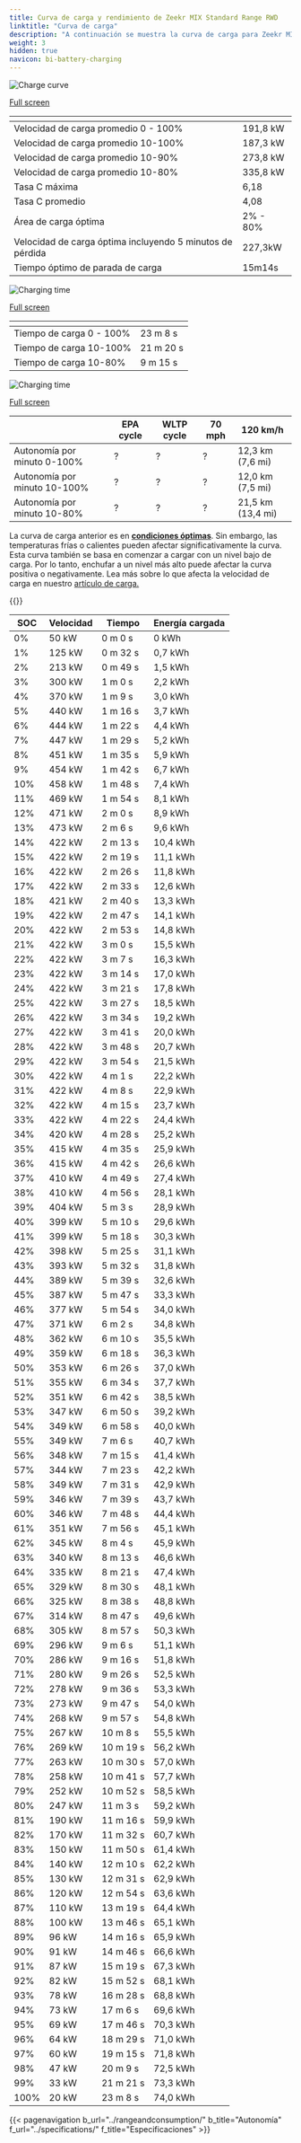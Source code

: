 ```yaml
---
title: Curva de carga y rendimiento de Zeekr MIX Standard Range RWD
linktitle: "Curva de carga"
description: "A continuación se muestra la curva de carga para Zeekr MIX Standard Range RWD, que ilustra la velocidad de carga en varios niveles de batería. Además, los gráficos de rango y tiempo proporcionan detalles completos sobre el rendimiento de carga."
weight: 3
hidden: true
navicon: bi-battery-charging
---
```

<!-- markdownlint-disable MD033 -->
<!-- markdownlint-disable MD010 -->
<img src="/images/nb-NO/models/zeekr/mix/mix_standard_range_rwd/chargingcurve.svg" alt="Charge curve" class="img-fluid">

[Full screen](/images/nb-NO/models/zeekr/mix/mix_standard_range_rwd/chargingcurve.svg)


<div class="table-responsive">
<table class="table table-striped border">
	<thead>
		<tr>
			<th>
			</th>
			<th>
			</th>
		</tr>
	</thead>
	<tbody>
		<tr>
			<td>
				Velocidad de carga promedio 0 - 100%
			</td>
			<td>
				191,8 kW
			</td>
		</tr>
		<tr>
			<td>
				Velocidad de carga promedio 10-100%
			</td>
			<td>
				187,3 kW
			</td>
		</tr>
		<tr>
			<td>
				Velocidad de carga promedio 10-90%
			</td>
			<td>
				273,8 kW
			</td>
		</tr>
		<tr>
			<td>
				Velocidad de carga promedio 10-80%
			</td>
			<td>
				335,8 kW
			</td>
		</tr>
		<tr>
			<td>
				Tasa C máxima
			</td>
			<td>
				6,18
			</td>
		</tr>
		<tr>
			<td>
				Tasa C promedio
			</td>
			<td>
				4,08
			</td>
		</tr>
		<tr>
			<td>
				Área de carga óptima
			</td>
			<td>
				2% - 80%
			</td>
		</tr>
		<tr>
			<td>
				Velocidad de carga óptima incluyendo 5 minutos de pérdida
			</td>
			<td>
				227,3kW
			</td>
		</tr>
		<tr>
			<td>
				Tiempo óptimo de parada de carga
			</td>
			<td>
				15m14s
			</td>
		</tr>
	</tbody>
</table>
</div>
<img src="/images/nb-NO/models/zeekr/mix/mix_standard_range_rwd/chargingtime.svg" alt="Charging time" class="img-fluid">

[Full screen](/images/nb-NO/models/zeekr/mix/mix_standard_range_rwd/chargingtime.svg)
<div class="table-responsive">
<table class="table table-striped border">
	<thead>
		<tr>
			<th>
			</th>
			<th>
			</th>
		</tr>
	</thead>
	<tbody>
		<tr>
			<td>
				Tiempo de carga 0 - 100%
			</td>
			<td>
				 23 m 8 s
			</td>
		</tr>
		<tr>
			<td>
				Tiempo de carga 10-100%
			</td>
			<td>
				 21 m 20 s
			</td>
		</tr>
		<tr>
			<td>
				Tiempo de carga 10-80%
			</td>
			<td>
				 9 m 15 s
			</td>
		</tr>
	</tbody>
</table>
</div>
<img src="/images/nb-NO/models/zeekr/mix/mix_standard_range_rwd/chargerangespeed.svg" alt="Charging time" class="img-fluid">

[Full screen](/images/nb-NO/models/zeekr/mix/mix_standard_range_rwd/chargerangespeed.svg)
<div class="table-responsive">
<table class="table table-striped border">
	<thead>
		<tr>
			<th>
			</th>
			<th>
				EPA cycle
			</th>
			<th>
				WLTP cycle
			</th>
			<th>
				70 mph
			</th>
			<th>
				120 km/h
			</th>
		</tr>
	</thead>
	<tbody>
		<tr>
			<td>
				Autonomía por minuto 0-100%
			</td>
			<td>
				?
			</td>
			<td>
				?
			</td>
			<td>
				?
			</td>
			<td>
				12,3 km (7,6 mi)
			</td>
		</tr>
		<tr>
			<td>
				Autonomía por minuto 10-100%
			</td>
			<td>
				?
			</td>
			<td>
				?
			</td>
			<td>
				?
			</td>
			<td>
				12,0 km (7,5 mi)
			</td>
		</tr>
		<tr>
			<td>
				Autonomía por minuto 10-80%
			</td>
			<td>
				?
			</td>
			<td>
				?
			</td>
			<td>
				?
			</td>
			<td>
				21,5 km (13,4 mi)
			</td>
		</tr>
	</tbody>
</table>
</div>


La curva de carga anterior es en **[condiciones óptimas](../../../../../technology/battery/charging/#temperature)**. Sin embargo, las temperaturas frías o calientes pueden afectar significativamente la curva. Esta curva también se basa en comenzar a cargar con un nivel bajo de carga. Por lo tanto, enchufar a un nivel más alto puede afectar la curva positiva o negativamente. Lea más sobre lo que afecta la velocidad de carga en nuestro [artículo de carga.](../../../../../technology/battery/charging/)


{{<evkxdisplayaddarticle />}}
<div class="table-responsive">
<table class="table table-striped border">
	<thead>
		<tr>
			<th>
				SOC
			</th>
			<th>
				Velocidad
			</th>
			<th>
				Tiempo
			</th>
			<th>
				Energía cargada
			</th>
		</tr>
	</thead>
	<tbody>
		<tr>
			<td>
				0%
			</td>
			<td>
				50 kW
			</td>
			<td>
				 0 m 0 s
			</td>
			<td>
				0 kWh
			</td>
		</tr>
		<tr>
			<td>
				1%
			</td>
			<td>
				125 kW
			</td>
			<td>
				 0 m 32 s
			</td>
			<td>
				0,7 kWh
			</td>
		</tr>
		<tr>
			<td>
				2%
			</td>
			<td>
				213 kW
			</td>
			<td>
				 0 m 49 s
			</td>
			<td>
				1,5 kWh
			</td>
		</tr>
		<tr>
			<td>
				3%
			</td>
			<td>
				300 kW
			</td>
			<td>
				 1 m 0 s
			</td>
			<td>
				2,2 kWh
			</td>
		</tr>
		<tr>
			<td>
				4%
			</td>
			<td>
				370 kW
			</td>
			<td>
				 1 m 9 s
			</td>
			<td>
				3,0 kWh
			</td>
		</tr>
		<tr>
			<td>
				5%
			</td>
			<td>
				440 kW
			</td>
			<td>
				 1 m 16 s
			</td>
			<td>
				3,7 kWh
			</td>
		</tr>
		<tr>
			<td>
				6%
			</td>
			<td>
				444 kW
			</td>
			<td>
				 1 m 22 s
			</td>
			<td>
				4,4 kWh
			</td>
		</tr>
		<tr>
			<td>
				7%
			</td>
			<td>
				447 kW
			</td>
			<td>
				 1 m 29 s
			</td>
			<td>
				5,2 kWh
			</td>
		</tr>
		<tr>
			<td>
				8%
			</td>
			<td>
				451 kW
			</td>
			<td>
				 1 m 35 s
			</td>
			<td>
				5,9 kWh
			</td>
		</tr>
		<tr>
			<td>
				9%
			</td>
			<td>
				454 kW
			</td>
			<td>
				 1 m 42 s
			</td>
			<td>
				6,7 kWh
			</td>
		</tr>
		<tr>
			<td>
				10%
			</td>
			<td>
				458 kW
			</td>
			<td>
				 1 m 48 s
			</td>
			<td>
				7,4 kWh
			</td>
		</tr>
		<tr>
			<td>
				11%
			</td>
			<td>
				469 kW
			</td>
			<td>
				 1 m 54 s
			</td>
			<td>
				8,1 kWh
			</td>
		</tr>
		<tr>
			<td>
				12%
			</td>
			<td>
				471 kW
			</td>
			<td>
				 2 m 0 s
			</td>
			<td>
				8,9 kWh
			</td>
		</tr>
		<tr>
			<td>
				13%
			</td>
			<td>
				473 kW
			</td>
			<td>
				 2 m 6 s
			</td>
			<td>
				9,6 kWh
			</td>
		</tr>
		<tr>
			<td>
				14%
			</td>
			<td>
				422 kW
			</td>
			<td>
				 2 m 13 s
			</td>
			<td>
				10,4 kWh
			</td>
		</tr>
		<tr>
			<td>
				15%
			</td>
			<td>
				422 kW
			</td>
			<td>
				 2 m 19 s
			</td>
			<td>
				11,1 kWh
			</td>
		</tr>
		<tr>
			<td>
				16%
			</td>
			<td>
				422 kW
			</td>
			<td>
				 2 m 26 s
			</td>
			<td>
				11,8 kWh
			</td>
		</tr>
		<tr>
			<td>
				17%
			</td>
			<td>
				422 kW
			</td>
			<td>
				 2 m 33 s
			</td>
			<td>
				12,6 kWh
			</td>
		</tr>
		<tr>
			<td>
				18%
			</td>
			<td>
				421 kW
			</td>
			<td>
				 2 m 40 s
			</td>
			<td>
				13,3 kWh
			</td>
		</tr>
		<tr>
			<td>
				19%
			</td>
			<td>
				422 kW
			</td>
			<td>
				 2 m 47 s
			</td>
			<td>
				14,1 kWh
			</td>
		</tr>
		<tr>
			<td>
				20%
			</td>
			<td>
				422 kW
			</td>
			<td>
				 2 m 53 s
			</td>
			<td>
				14,8 kWh
			</td>
		</tr>
		<tr>
			<td>
				21%
			</td>
			<td>
				422 kW
			</td>
			<td>
				 3 m 0 s
			</td>
			<td>
				15,5 kWh
			</td>
		</tr>
		<tr>
			<td>
				22%
			</td>
			<td>
				422 kW
			</td>
			<td>
				 3 m 7 s
			</td>
			<td>
				16,3 kWh
			</td>
		</tr>
		<tr>
			<td>
				23%
			</td>
			<td>
				422 kW
			</td>
			<td>
				 3 m 14 s
			</td>
			<td>
				17,0 kWh
			</td>
		</tr>
		<tr>
			<td>
				24%
			</td>
			<td>
				422 kW
			</td>
			<td>
				 3 m 21 s
			</td>
			<td>
				17,8 kWh
			</td>
		</tr>
		<tr>
			<td>
				25%
			</td>
			<td>
				422 kW
			</td>
			<td>
				 3 m 27 s
			</td>
			<td>
				18,5 kWh
			</td>
		</tr>
		<tr>
			<td>
				26%
			</td>
			<td>
				422 kW
			</td>
			<td>
				 3 m 34 s
			</td>
			<td>
				19,2 kWh
			</td>
		</tr>
		<tr>
			<td>
				27%
			</td>
			<td>
				422 kW
			</td>
			<td>
				 3 m 41 s
			</td>
			<td>
				20,0 kWh
			</td>
		</tr>
		<tr>
			<td>
				28%
			</td>
			<td>
				422 kW
			</td>
			<td>
				 3 m 48 s
			</td>
			<td>
				20,7 kWh
			</td>
		</tr>
		<tr>
			<td>
				29%
			</td>
			<td>
				422 kW
			</td>
			<td>
				 3 m 54 s
			</td>
			<td>
				21,5 kWh
			</td>
		</tr>
		<tr>
			<td>
				30%
			</td>
			<td>
				422 kW
			</td>
			<td>
				 4 m 1 s
			</td>
			<td>
				22,2 kWh
			</td>
		</tr>
		<tr>
			<td>
				31%
			</td>
			<td>
				422 kW
			</td>
			<td>
				 4 m 8 s
			</td>
			<td>
				22,9 kWh
			</td>
		</tr>
		<tr>
			<td>
				32%
			</td>
			<td>
				422 kW
			</td>
			<td>
				 4 m 15 s
			</td>
			<td>
				23,7 kWh
			</td>
		</tr>
		<tr>
			<td>
				33%
			</td>
			<td>
				422 kW
			</td>
			<td>
				 4 m 22 s
			</td>
			<td>
				24,4 kWh
			</td>
		</tr>
		<tr>
			<td>
				34%
			</td>
			<td>
				420 kW
			</td>
			<td>
				 4 m 28 s
			</td>
			<td>
				25,2 kWh
			</td>
		</tr>
		<tr>
			<td>
				35%
			</td>
			<td>
				415 kW
			</td>
			<td>
				 4 m 35 s
			</td>
			<td>
				25,9 kWh
			</td>
		</tr>
		<tr>
			<td>
				36%
			</td>
			<td>
				415 kW
			</td>
			<td>
				 4 m 42 s
			</td>
			<td>
				26,6 kWh
			</td>
		</tr>
		<tr>
			<td>
				37%
			</td>
			<td>
				410 kW
			</td>
			<td>
				 4 m 49 s
			</td>
			<td>
				27,4 kWh
			</td>
		</tr>
		<tr>
			<td>
				38%
			</td>
			<td>
				410 kW
			</td>
			<td>
				 4 m 56 s
			</td>
			<td>
				28,1 kWh
			</td>
		</tr>
		<tr>
			<td>
				39%
			</td>
			<td>
				404 kW
			</td>
			<td>
				 5 m 3 s
			</td>
			<td>
				28,9 kWh
			</td>
		</tr>
		<tr>
			<td>
				40%
			</td>
			<td>
				399 kW
			</td>
			<td>
				 5 m 10 s
			</td>
			<td>
				29,6 kWh
			</td>
		</tr>
		<tr>
			<td>
				41%
			</td>
			<td>
				399 kW
			</td>
			<td>
				 5 m 18 s
			</td>
			<td>
				30,3 kWh
			</td>
		</tr>
		<tr>
			<td>
				42%
			</td>
			<td>
				398 kW
			</td>
			<td>
				 5 m 25 s
			</td>
			<td>
				31,1 kWh
			</td>
		</tr>
		<tr>
			<td>
				43%
			</td>
			<td>
				393 kW
			</td>
			<td>
				 5 m 32 s
			</td>
			<td>
				31,8 kWh
			</td>
		</tr>
		<tr>
			<td>
				44%
			</td>
			<td>
				389 kW
			</td>
			<td>
				 5 m 39 s
			</td>
			<td>
				32,6 kWh
			</td>
		</tr>
		<tr>
			<td>
				45%
			</td>
			<td>
				387 kW
			</td>
			<td>
				 5 m 47 s
			</td>
			<td>
				33,3 kWh
			</td>
		</tr>
		<tr>
			<td>
				46%
			</td>
			<td>
				377 kW
			</td>
			<td>
				 5 m 54 s
			</td>
			<td>
				34,0 kWh
			</td>
		</tr>
		<tr>
			<td>
				47%
			</td>
			<td>
				371 kW
			</td>
			<td>
				 6 m 2 s
			</td>
			<td>
				34,8 kWh
			</td>
		</tr>
		<tr>
			<td>
				48%
			</td>
			<td>
				362 kW
			</td>
			<td>
				 6 m 10 s
			</td>
			<td>
				35,5 kWh
			</td>
		</tr>
		<tr>
			<td>
				49%
			</td>
			<td>
				359 kW
			</td>
			<td>
				 6 m 18 s
			</td>
			<td>
				36,3 kWh
			</td>
		</tr>
		<tr>
			<td>
				50%
			</td>
			<td>
				353 kW
			</td>
			<td>
				 6 m 26 s
			</td>
			<td>
				37,0 kWh
			</td>
		</tr>
		<tr>
			<td>
				51%
			</td>
			<td>
				355 kW
			</td>
			<td>
				 6 m 34 s
			</td>
			<td>
				37,7 kWh
			</td>
		</tr>
		<tr>
			<td>
				52%
			</td>
			<td>
				351 kW
			</td>
			<td>
				 6 m 42 s
			</td>
			<td>
				38,5 kWh
			</td>
		</tr>
		<tr>
			<td>
				53%
			</td>
			<td>
				347 kW
			</td>
			<td>
				 6 m 50 s
			</td>
			<td>
				39,2 kWh
			</td>
		</tr>
		<tr>
			<td>
				54%
			</td>
			<td>
				349 kW
			</td>
			<td>
				 6 m 58 s
			</td>
			<td>
				40,0 kWh
			</td>
		</tr>
		<tr>
			<td>
				55%
			</td>
			<td>
				349 kW
			</td>
			<td>
				 7 m 6 s
			</td>
			<td>
				40,7 kWh
			</td>
		</tr>
		<tr>
			<td>
				56%
			</td>
			<td>
				348 kW
			</td>
			<td>
				 7 m 15 s
			</td>
			<td>
				41,4 kWh
			</td>
		</tr>
		<tr>
			<td>
				57%
			</td>
			<td>
				344 kW
			</td>
			<td>
				 7 m 23 s
			</td>
			<td>
				42,2 kWh
			</td>
		</tr>
		<tr>
			<td>
				58%
			</td>
			<td>
				349 kW
			</td>
			<td>
				 7 m 31 s
			</td>
			<td>
				42,9 kWh
			</td>
		</tr>
		<tr>
			<td>
				59%
			</td>
			<td>
				346 kW
			</td>
			<td>
				 7 m 39 s
			</td>
			<td>
				43,7 kWh
			</td>
		</tr>
		<tr>
			<td>
				60%
			</td>
			<td>
				346 kW
			</td>
			<td>
				 7 m 48 s
			</td>
			<td>
				44,4 kWh
			</td>
		</tr>
		<tr>
			<td>
				61%
			</td>
			<td>
				351 kW
			</td>
			<td>
				 7 m 56 s
			</td>
			<td>
				45,1 kWh
			</td>
		</tr>
		<tr>
			<td>
				62%
			</td>
			<td>
				345 kW
			</td>
			<td>
				 8 m 4 s
			</td>
			<td>
				45,9 kWh
			</td>
		</tr>
		<tr>
			<td>
				63%
			</td>
			<td>
				340 kW
			</td>
			<td>
				 8 m 13 s
			</td>
			<td>
				46,6 kWh
			</td>
		</tr>
		<tr>
			<td>
				64%
			</td>
			<td>
				335 kW
			</td>
			<td>
				 8 m 21 s
			</td>
			<td>
				47,4 kWh
			</td>
		</tr>
		<tr>
			<td>
				65%
			</td>
			<td>
				329 kW
			</td>
			<td>
				 8 m 30 s
			</td>
			<td>
				48,1 kWh
			</td>
		</tr>
		<tr>
			<td>
				66%
			</td>
			<td>
				325 kW
			</td>
			<td>
				 8 m 38 s
			</td>
			<td>
				48,8 kWh
			</td>
		</tr>
		<tr>
			<td>
				67%
			</td>
			<td>
				314 kW
			</td>
			<td>
				 8 m 47 s
			</td>
			<td>
				49,6 kWh
			</td>
		</tr>
		<tr>
			<td>
				68%
			</td>
			<td>
				305 kW
			</td>
			<td>
				 8 m 57 s
			</td>
			<td>
				50,3 kWh
			</td>
		</tr>
		<tr>
			<td>
				69%
			</td>
			<td>
				296 kW
			</td>
			<td>
				 9 m 6 s
			</td>
			<td>
				51,1 kWh
			</td>
		</tr>
		<tr>
			<td>
				70%
			</td>
			<td>
				286 kW
			</td>
			<td>
				 9 m 16 s
			</td>
			<td>
				51,8 kWh
			</td>
		</tr>
		<tr>
			<td>
				71%
			</td>
			<td>
				280 kW
			</td>
			<td>
				 9 m 26 s
			</td>
			<td>
				52,5 kWh
			</td>
		</tr>
		<tr>
			<td>
				72%
			</td>
			<td>
				278 kW
			</td>
			<td>
				 9 m 36 s
			</td>
			<td>
				53,3 kWh
			</td>
		</tr>
		<tr>
			<td>
				73%
			</td>
			<td>
				273 kW
			</td>
			<td>
				 9 m 47 s
			</td>
			<td>
				54,0 kWh
			</td>
		</tr>
		<tr>
			<td>
				74%
			</td>
			<td>
				268 kW
			</td>
			<td>
				 9 m 57 s
			</td>
			<td>
				54,8 kWh
			</td>
		</tr>
		<tr>
			<td>
				75%
			</td>
			<td>
				267 kW
			</td>
			<td>
				 10 m 8 s
			</td>
			<td>
				55,5 kWh
			</td>
		</tr>
		<tr>
			<td>
				76%
			</td>
			<td>
				269 kW
			</td>
			<td>
				 10 m 19 s
			</td>
			<td>
				56,2 kWh
			</td>
		</tr>
		<tr>
			<td>
				77%
			</td>
			<td>
				263 kW
			</td>
			<td>
				 10 m 30 s
			</td>
			<td>
				57,0 kWh
			</td>
		</tr>
		<tr>
			<td>
				78%
			</td>
			<td>
				258 kW
			</td>
			<td>
				 10 m 41 s
			</td>
			<td>
				57,7 kWh
			</td>
		</tr>
		<tr>
			<td>
				79%
			</td>
			<td>
				252 kW
			</td>
			<td>
				 10 m 52 s
			</td>
			<td>
				58,5 kWh
			</td>
		</tr>
		<tr>
			<td>
				80%
			</td>
			<td>
				247 kW
			</td>
			<td>
				 11 m 3 s
			</td>
			<td>
				59,2 kWh
			</td>
		</tr>
		<tr>
			<td>
				81%
			</td>
			<td>
				190 kW
			</td>
			<td>
				 11 m 16 s
			</td>
			<td>
				59,9 kWh
			</td>
		</tr>
		<tr>
			<td>
				82%
			</td>
			<td>
				170 kW
			</td>
			<td>
				 11 m 32 s
			</td>
			<td>
				60,7 kWh
			</td>
		</tr>
		<tr>
			<td>
				83%
			</td>
			<td>
				150 kW
			</td>
			<td>
				 11 m 50 s
			</td>
			<td>
				61,4 kWh
			</td>
		</tr>
		<tr>
			<td>
				84%
			</td>
			<td>
				140 kW
			</td>
			<td>
				 12 m 10 s
			</td>
			<td>
				62,2 kWh
			</td>
		</tr>
		<tr>
			<td>
				85%
			</td>
			<td>
				130 kW
			</td>
			<td>
				 12 m 31 s
			</td>
			<td>
				62,9 kWh
			</td>
		</tr>
		<tr>
			<td>
				86%
			</td>
			<td>
				120 kW
			</td>
			<td>
				 12 m 54 s
			</td>
			<td>
				63,6 kWh
			</td>
		</tr>
		<tr>
			<td>
				87%
			</td>
			<td>
				110 kW
			</td>
			<td>
				 13 m 19 s
			</td>
			<td>
				64,4 kWh
			</td>
		</tr>
		<tr>
			<td>
				88%
			</td>
			<td>
				100 kW
			</td>
			<td>
				 13 m 46 s
			</td>
			<td>
				65,1 kWh
			</td>
		</tr>
		<tr>
			<td>
				89%
			</td>
			<td>
				96 kW
			</td>
			<td>
				 14 m 16 s
			</td>
			<td>
				65,9 kWh
			</td>
		</tr>
		<tr>
			<td>
				90%
			</td>
			<td>
				91 kW
			</td>
			<td>
				 14 m 46 s
			</td>
			<td>
				66,6 kWh
			</td>
		</tr>
		<tr>
			<td>
				91%
			</td>
			<td>
				87 kW
			</td>
			<td>
				 15 m 19 s
			</td>
			<td>
				67,3 kWh
			</td>
		</tr>
		<tr>
			<td>
				92%
			</td>
			<td>
				82 kW
			</td>
			<td>
				 15 m 52 s
			</td>
			<td>
				68,1 kWh
			</td>
		</tr>
		<tr>
			<td>
				93%
			</td>
			<td>
				78 kW
			</td>
			<td>
				 16 m 28 s
			</td>
			<td>
				68,8 kWh
			</td>
		</tr>
		<tr>
			<td>
				94%
			</td>
			<td>
				73 kW
			</td>
			<td>
				 17 m 6 s
			</td>
			<td>
				69,6 kWh
			</td>
		</tr>
		<tr>
			<td>
				95%
			</td>
			<td>
				69 kW
			</td>
			<td>
				 17 m 46 s
			</td>
			<td>
				70,3 kWh
			</td>
		</tr>
		<tr>
			<td>
				96%
			</td>
			<td>
				64 kW
			</td>
			<td>
				 18 m 29 s
			</td>
			<td>
				71,0 kWh
			</td>
		</tr>
		<tr>
			<td>
				97%
			</td>
			<td>
				60 kW
			</td>
			<td>
				 19 m 15 s
			</td>
			<td>
				71,8 kWh
			</td>
		</tr>
		<tr>
			<td>
				98%
			</td>
			<td>
				47 kW
			</td>
			<td>
				 20 m 9 s
			</td>
			<td>
				72,5 kWh
			</td>
		</tr>
		<tr>
			<td>
				99%
			</td>
			<td>
				33 kW
			</td>
			<td>
				 21 m 21 s
			</td>
			<td>
				73,3 kWh
			</td>
		</tr>
		<tr>
			<td>
				100%
			</td>
			<td>
				20 kW
			</td>
			<td>
				 23 m 8 s
			</td>
			<td>
				74,0 kWh
			</td>
		</tr>
	</tbody>
</table>
</div>


{{< pagenavigation b_url="../rangeandconsumption/" b_title="Autonomía" f_url="../specifications/" f_title="Especificaciones" >}}
